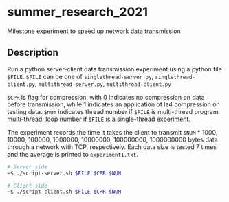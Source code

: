 # summer_research_2021

Milestone experiment to speed up network data transmission


## Description

Run a python server-client data transmission experiment using a python file `$FILE`. `$FILE` can be one of `singlethread-server.py`, `singlethread-client.py`, `multithread-server.py`, `multithread-client.py`


`$CPR` is flag for compression, with 0 indicates no compression on data before transmission, while 1 indicates an application of lz4 compression on testing data. `$num` indicates thread number if `$FILE` is multi-thread program multi-thread; loop number if `$FILE` is a single-thread experiment.

The experiment records the time it takes the client to transmit `$NUM` * 1000, 10000, 100000, 1000000, 10000000, 100000000, 1000000000 bytes data through a network with TCP, respectively. Each data size is tested 7 times and the average is printed to `experiment1.txt`.
```bash
# Server side
~$ ./script-server.sh $FILE $CPR $NUM

# Client side
~$ ./script-client.sh $FILE $CPR $NUM
```
